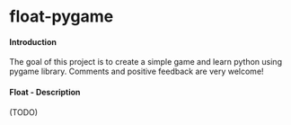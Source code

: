 # float-pygame

#### Introduction
The goal of this project is to create a simple game and learn python using pygame library. 
Comments and positive feedback are very welcome!

#### Float - Description
(TODO)
